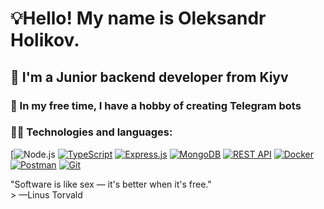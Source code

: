 
# 💡Hello! My name is Oleksandr Holikov.
## 🌱 I'm a Junior backend developer from Kiyv 
### 🤖 In my free time, I have a hobby of creating Telegram bots 

### 👨‍💻 Technologies and languages:
[![Node.js](https://www.vectorlogo.zone/logos/nodejs/nodejs-icon.svg)
[![TypeScript](https://www.vectorlogo.zone/logos/typescriptlang/typescriptlang-icon.svg)](https://www.typescriptlang.org/)
[![Express.js](https://www.vectorlogo.zone/logos/expressjs/expressjs-icon.svg)](https://expressjs.com/)
[![MongoDB](https://www.vectorlogo.zone/logos/mongodb/mongodb-icon.svg)](https://www.mongodb.com/)
[![REST API](https://www.vectorlogo.zone/logos/json/json-icon.svg)](https://restfulapi.net/)
[![Docker](https://www.vectorlogo.zone/logos/docker/docker-icon.svg)](https://www.docker.com/)
[![Postman](https://www.vectorlogo.zone/logos/getpostman/getpostman-icon.svg)](https://www.postman.com/)
[![Git](https://www.vectorlogo.zone/logos/git-scm/git-scm-icon.svg)](https://git-scm.com/)

"Software is like sex — it's better when it's free." <br/>>
        —Linus Torvald
